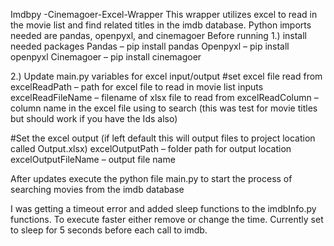 Imdbpy -Cinemagoer-Excel-Wrapper
This wrapper utilizes excel to read in the movie list and find related titles in the imdb database. Python imports needed are pandas, openpyxl, and cinemagoer 
Before running 
1.)	install needed packages 
Pandas – pip install pandas 
Openpyxl – pip install openpyxl 
Cinemagoer – pip install cinemagoer 

2.)	Update main.py variables for excel input/output
#set excel file read from
excelReadPath – path for excel file to read in movie list inputs
excelReadFileName – filename of xlsx file to read from
excelReadColumn – column name in the excel file using to search (this was test for movie titles but should work if you have the Ids also) 

#Set the excel output (if left default this will output files to project location called Output.xlsx)
excelOutputPath – folder path for output location 
excelOutputFileName – output file name

After updates execute the python file main.py to start the process of searching movies from the imdb database

I was getting a timeout error and added sleep functions to the imdbInfo.py functions. To execute faster either remove or change the time. Currently set to sleep for 5 seconds before each call to imdb. 
